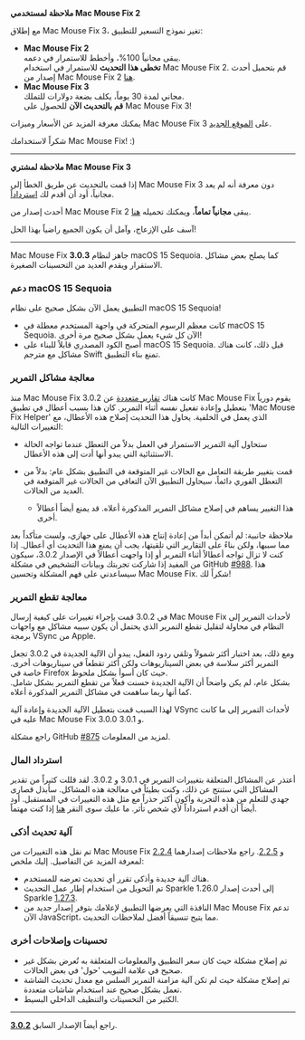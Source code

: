 **ملاحظة لمستخدمي Mac Mouse Fix 2**

مع إطلاق Mac Mouse Fix 3، تغير نموذج التسعير للتطبيق:

- **Mac Mouse Fix 2**\
يبقى مجانياً 100%، وأخطط للاستمرار في دعمه.\
**تخطى هذا التحديث** للاستمرار في استخدام Mac Mouse Fix 2. قم بتحميل أحدث إصدار من Mac Mouse Fix 2 [هنا](https://redirect.macmousefix.com/?target=mmf2-latest).
- **Mac Mouse Fix 3**\
مجاني لمدة 30 يوماً، يكلف بضعة دولارات للتملك.\
**قم بالتحديث الآن** للحصول على Mac Mouse Fix 3!

يمكنك معرفة المزيد عن الأسعار وميزات Mac Mouse Fix 3 على [الموقع الجديد](https://macmousefix.com/).

شكراً لاستخدامك Mac Mouse Fix! :)

---

**ملاحظة لمشتري Mac Mouse Fix 3**

إذا قمت بالتحديث عن طريق الخطأ إلى Mac Mouse Fix 3 دون معرفة أنه لم يعد مجانياً، أود أن أقدم لك [استرداداً](https://redirect.macmousefix.com/?target=mmf-apply-for-refund).

أحدث إصدار من Mac Mouse Fix 2 يبقى **مجانياً تماماً**، ويمكنك تحميله [هنا](https://redirect.macmousefix.com/?target=mmf2-latest).

آسف على الإزعاج، وآمل أن يكون الجميع راضياً بهذا الحل!

---

Mac Mouse Fix **3.0.3** جاهز لنظام macOS 15 Sequoia. كما يصلح بعض مشاكل الاستقرار ويقدم العديد من التحسينات الصغيرة.

### دعم macOS 15 Sequoia

التطبيق يعمل الآن بشكل صحيح على نظام macOS 15 Sequoia!

- كانت معظم الرسوم المتحركة في واجهة المستخدم معطلة في macOS 15 Sequoia. الآن كل شيء يعمل بشكل صحيح مرة أخرى!
- أصبح الكود المصدري قابلاً للبناء على macOS 15 Sequoia. قبل ذلك، كانت هناك مشاكل مع مترجم Swift تمنع بناء التطبيق.

### معالجة مشاكل التمرير

منذ Mac Mouse Fix 3.0.2 كانت هناك [تقارير متعددة](https://github.com/noah-nuebling/mac-mouse-fix/issues/988) عن Mac Mouse Fix يقوم دورياً بتعطيل وإعادة تفعيل نفسه أثناء التمرير. كان هذا بسبب أعطال في تطبيق 'Mac Mouse Fix Helper' الذي يعمل في الخلفية. يحاول هذا التحديث إصلاح هذه الأعطال، مع التغييرات التالية:

- ستحاول آلية التمرير الاستمرار في العمل بدلاً من التعطل عندما تواجه الحالة الاستثنائية التي يبدو أنها أدت إلى هذه الأعطال.
- قمت بتغيير طريقة التعامل مع الحالات غير المتوقعة في التطبيق بشكل عام: بدلاً من التعطل الفوري دائماً، سيحاول التطبيق الآن التعافي من الحالات غير المتوقعة في العديد من الحالات.

    - هذا التغيير يساهم في إصلاح مشاكل التمرير المذكورة أعلاه. قد يمنع أيضاً أعطالاً أخرى.

ملاحظة جانبية: لم أتمكن أبداً من إعادة إنتاج هذه الأعطال على جهازي، ولست متأكداً بعد مما سببها، ولكن بناءً على التقارير التي تلقيتها، يجب أن يمنع هذا التحديث أي أعطال. إذا كنت لا تزال تواجه أعطالاً أثناء التمرير أو إذا واجهت أعطالاً في الإصدار 3.0.2، سيكون من المفيد إذا شاركت تجربتك وبيانات التشخيص في مشكلة GitHub [#988](https://github.com/noah-nuebling/mac-mouse-fix/issues/988). هذا سيساعدني على فهم المشكلة وتحسين Mac Mouse Fix. شكراً لك!

### معالجة تقطع التمرير

في 3.0.2 قمت بإجراء تغييرات على كيفية إرسال Mac Mouse Fix لأحداث التمرير إلى النظام في محاولة لتقليل تقطع التمرير الذي يحتمل أن يكون سببه مشاكل مع واجهات برمجة VSync من Apple.

ومع ذلك، بعد اختبار أكثر شمولاً وتلقي ردود الفعل، يبدو أن الآلية الجديدة في 3.0.2 تجعل التمرير أكثر سلاسة في بعض السيناريوهات ولكن أكثر تقطعاً في سيناريوهات أخرى. خاصة في Firefox حيث كان أسوأ بشكل ملحوظ.\
بشكل عام، لم يكن واضحاً أن الآلية الجديدة حسنت فعلاً من تقطع التمرير بشكل شامل. كما أنها ربما ساهمت في مشاكل التمرير المذكورة أعلاه.

لهذا السبب قمت بتعطيل الآلية الجديدة وإعادة آلية VSync لأحداث التمرير إلى ما كانت عليه في Mac Mouse Fix 3.0.0 و 3.0.1.

راجع مشكلة GitHub [#875](https://github.com/noah-nuebling/mac-mouse-fix/issues/875) لمزيد من المعلومات.

### استرداد المال

أعتذر عن المشاكل المتعلقة بتغييرات التمرير في 3.0.1 و 3.0.2. لقد قللت كثيراً من تقدير المشاكل التي ستنتج عن ذلك، وكنت بطيئاً في معالجة هذه المشاكل. سأبذل قصارى جهدي للتعلم من هذه التجربة وأكون أكثر حذراً مع مثل هذه التغييرات في المستقبل. أود أيضاً أن أقدم استرداداً لأي شخص تأثر. ما عليك سوى النقر [هنا](https://redirect.macmousefix.com/?target=mmf-apply-for-refund) إذا كنت مهتماً.

### آلية تحديث أذكى

تم نقل هذه التغييرات من Mac Mouse Fix [2.2.4](https://github.com/noah-nuebling/mac-mouse-fix/releases/tag/2.2.4) و [2.2.5](https://github.com/noah-nuebling/mac-mouse-fix/releases/tag/2.2.5). راجع ملاحظات إصدارهما لمعرفة المزيد عن التفاصيل. إليك ملخص:

- هناك آلية جديدة وأذكى تقرر أي تحديث تعرضه للمستخدم.
- تم التحويل من استخدام إطار عمل التحديث Sparkle 1.26.0 إلى أحدث إصدار Sparkle [1.27.3](https://github.com/sparkle-project/Sparkle/releases/tag/1.27.3).
- النافذة التي يعرضها التطبيق لإعلامك بتوفر إصدار جديد من Mac Mouse Fix تدعم الآن JavaScript، مما يتيح تنسيقاً أفضل لملاحظات التحديث.

### تحسينات وإصلاحات أخرى

- تم إصلاح مشكلة حيث كان سعر التطبيق والمعلومات المتعلقة به تُعرض بشكل غير صحيح في علامة التبويب 'حول' في بعض الحالات.
- تم إصلاح مشكلة حيث لم تكن آلية مزامنة التمرير السلس مع معدل تحديث الشاشة تعمل بشكل صحيح عند استخدام شاشات متعددة.
- الكثير من التحسينات والتنظيف الداخلي البسيط.

---

راجع أيضاً الإصدار السابق [**3.0.2**](https://github.com/noah-nuebling/mac-mouse-fix/releases/tag/3.0.2).